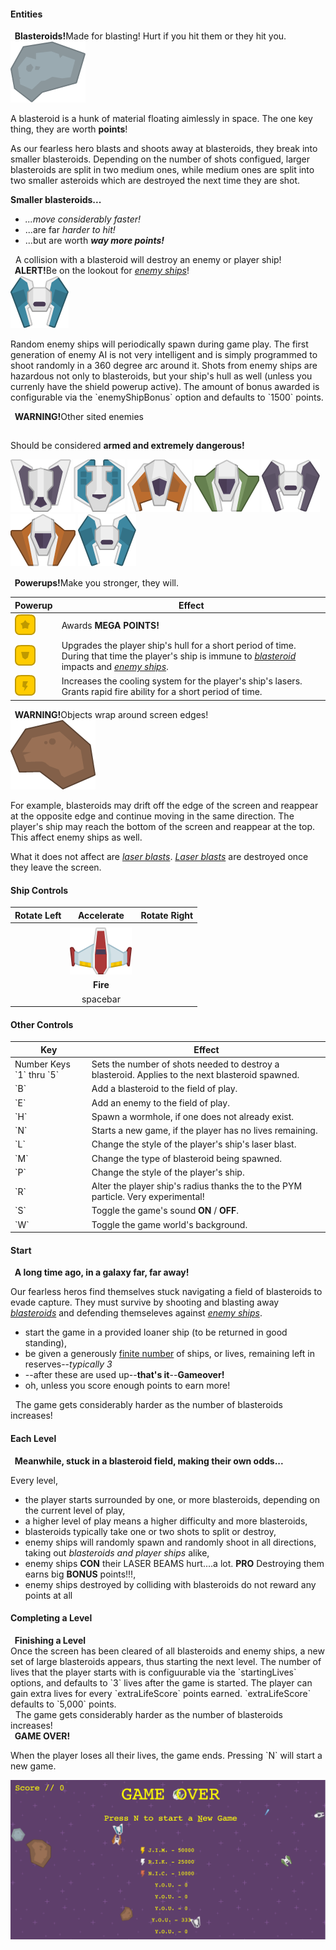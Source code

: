 #### Entities
<div class="panel panel-warning">
  <div class="panel-heading"><strong><i class="glyphicon glyphicon-asterisk"></i>&nbsp;&nbsp;Blasteroids!</strong>Made for blasting!  Hurt if you hit them or they hit you.</div>
  <div class="panel-body">
    <img class="animated slow tada zoomIn infinite" src="../images/meteors/meteorGrey_big2.png"/>
    <p>
	    A blasteroid is a hunk of material floating aimlessly in space.  The one key thing, they are worth <strong>points</strong>!
	</p>
	<p>
	    As our fearless hero blasts and shoots away at blasteroids, they break into smaller blasteroids. Depending on the number of shots configued, larger blasteroids are split in two medium ones, while medium ones are split into two smaller asteroids which are destroyed the next time they are shot.
	</p>
	<p>
	    <strong>Smaller blasteroids...</strong>
	    <ul class="list-group">
	    	<li class="list-group-item list-group-item-danger"><em>...move considerably faster!</em></li>
	    	<li class="list-group-item list-group-item-danger">...are far <em>harder to hit!</em></li>
	    	<li class="list-group-item list-group-item-success">...but are worth <em><strong>way more points!</strong></em></li>
	    </ul>
    </p>
  </div>
  <div class="panel-footer"><i class="glyphicon glyphicon-exclamation-sign"></i>&nbsp;&nbsp;A collision with a blasteroid will destroy an enemy or player ship!</div>
</div>

<div class="panel panel-danger">
	<div class="panel-heading"><strong><i class="glyphicon glyphicon-exclamation-sign"></i>&nbsp;&nbsp;ALERT!</strong>Be on the lookout for <em><u>enemy ships</u></em>!</div>
	<div class="panel-body">
		<img class="animated slow tada zoomIn infinite" src="../images/enemies/enemyBlue1.png"/>
  		 <p>
  		 	Random enemy ships will periodically spawn during game play.  The first generation of enemy AI is not very intelligent and is simply programmed to shoot randomly in a 360 degree arc around it.  Shots from enemy ships are hazardous not only to blasteroids, but your ship's hull as well (unless you currenly have the shield powerup active).  The amount of bonus awarded is configurable via the `enemyShipBonus` option and defaults to `1500` points.
  		 </p>
	</div>
	<div class="panel panel-footer">
		<div class="panel panel-danger">
		  <div class="panel-heading"><strong><i class="glyphicon glyphicon-exclamation-sign"></i>&nbsp;&nbsp;WARNING!</strong>Other sited enemies</div>
		  	<div class="panel-body" style="padding: 15px 0;">
		  		 <p>Should be considered <strong>armed and extremely dangerous!</strong></p>
		  		 <img class="animated tada infinite" src="../images/enemies/enemyBlack5.png"/>
		  		 <img class="animated tada slow infinite" src="../images/enemies/enemyBlue4.png"/>
		  		 <img class="animated infinite tada" src="../images/enemies/enemyRed3.png"/>
		  		 <img class="animated tada slow infinite" src="../images/enemies/enemyGreen2.png"/>
		  		 <img class="animated tada infinite" src="../images/enemies/enemyBlack1.png"/>
		  		 <img class="animated tada slow infinite" src="../images/enemies/enemyRed2.png"/>
		  		 <img class="animated tada infinite" src="../images/enemies/enemyBlue1.png"/>
			</div>
		</div>
	</div>
</div>

<div class="panel panel-success">
	<div class="panel-heading"><strong><i class="glyphicon glyphicon-flash"></i>&nbsp;&nbsp;Powerups!</strong>Make you stronger, they will.</div>
	<div class="panel-body">
		<table class="table table-striped">
			<thead>
				<tr>
			  	<th>Powerup</th>
			  	<th>Effect</th>
			  </tr>
		  	</thead>
		  	<tbody>
			  	<tr>
			  		<td><img class="animated slow tada infinite" src="../images/powerups/powerupYellow_star.png"/></td>
			  		<td>Awards <strong>MEGA POINTS!</strong></td>
			  	</tr>
			  	<tr>
			  		<td><img class="animated slow tada infinite" src="../images/powerups/powerupYellow_shield.png"/></td>
			  		<td>Upgrades the player ship's hull for a short period of time.  During that time the player's ship is immune to <em><u>blasteroid</u></em> impacts and <em><u>enemy ships</u></em>.</td>
			  	</tr>
			  	<tr>
			  		<td><img class="animated slow tada infinite" src="../images/powerups/powerupYellow_bolt.png"/></td>
			  		<td>Increases the cooling system for the player's ship's lasers.  Grants rapid fire ability for a short period of time.</td>
			  	</tr>
		  	</tbody>
		</table>
	</div>
</div>

<div class="panel panel-danger">
  <div class="panel-heading"><strong><i class="glyphicon glyphicon-ban-circle"></i>&nbsp;&nbsp;WARNING!</strong>Objects wrap around screen edges!</div>
  	<div class="panel-body">
  		 <img src="../images/meteors/meteorBig.png"/>
  		 <p>
  		 	For example, blasteroids may drift off the edge of the screen and reappear at the opposite edge and continue moving in the same direction.
  		 	The player's ship may reach the bottom of the screen and reappear at the top.  This affect enemy ships as well.
  		 </p>
  		 <p>
  		 	What it does not affect are <u><em>laser blasts</em></u>.  <u><em>Laser blasts</em></u> are destroyed once they leave the screen.
  		 </p>
	</div>
</div>

#### Ship Controls
| Rotate Left   | Accelerate    | Rotate Right |
|:-------------:|:-------------:| ------------:|
| | <i class="glyphicon glyphicon-arrow-up"></i> | |
| <i class="glyphicon glyphicon-arrow-left"></i> | <div class="player-ship-img" data-rotation="0" ><img class="slideInUp player-laser-blast-img " src="../images/lasers/laserBlue01.png" alt="player"/><img src="../images/player/player.png" alt="player"/><img class="player-ship-thrust-img slideInDown" src="../images/effects/thrust.png" style="display: none;" /></div> | <i class="glyphicon glyphicon-arrow-right"></i> |
| | <strong>Fire</strong> | |
| | <span class="player-ctrl-space fadeOutUp">spacebar</span> | &nbsp; |

<style type="text/css">
	.player-laser-blast-img { 
		position: absolute;
    	left: 50%;
	    top: -125%;
	    display: none;
	}

	.player-laser-blast-img.animated {
		display: block;
	}

	.player-ship-thrust-img {
		position: absolute;
    	transform: rotate(180deg);
    	height: 100%;
    	left: 46%;
    }
</style>

<script type="text/javascript">
	setTimeout(function() {
	(function($) {
	  $(document).ready(function(){
	  	/**
 * Returns rotation in degrees when obtaining transform-styles using javascript
 * http://stackoverflow.com/questions/8270612/get-element-moz-transformrotate-value-in-jquery
 */
var getRotationDegrees = function(obj) {
    var matrix = obj.css("-webkit-transform") ||
    obj.css("-moz-transform")    ||
    obj.css("-ms-transform")     ||
    obj.css("-o-transform")      ||
    obj.css("transform");
    if(matrix !== 'none') {
        var values = matrix.split('(')[1].split(')')[0].split(',');
        var a = values[0];
        var b = values[1];
        var angle = Math.round(Math.atan2(b, a) * (180/Math.PI));
    } else { var angle = 0; }
    return angle;
}
	  		$(document).on('keydown', function(e) {
	  			var $playerShipImg = $('.player-ship-img'),
	  				$laserBlastImg = $('.player-laser-blast-img'),
	  				$playerCtrlSpacebar = $('.player-ctrl-space'),
	  				$playerShipThrustImg = $('.player-ship-thrust-img'),
	  				hasPlayerShipImg = $playerShipImg && $playerShipImg.length,
  					rotation = hasPlayerShipImg && getRotationDegrees($playerShipImg),
  					key = event.which || event.keyCode;

				e.stopPropagation();

				$('.glyphicon').css({
					'font-size': '18px',
					'font-weight': 'normal'
				});

				if (key === 37) {
					rotation -= 10;
					
					$('.glyphicon-arrow-left').css({
						'font-size': '32px',
						'font-weight': '900'
					});

					e.preventDefault();

					setTimeout(function() {
						$('.glyphicon-arrow-left').css({
							'font-size': '18px',
							'font-weight': 'normal'
						});
					}, 1000);
				} else if (key === 39) {
					rotation += 10;
					
					$('.glyphicon-arrow-right').css({
						'font-size': '32px',
						'font-weight': '900'
					});

					e.preventDefault();

					setTimeout(function() {
						$('.glyphicon-arrow-right').css({
							'font-size': '18px',
							'font-weight': 'normal'
						});
					}, 1000);
				} else if (key === 38) {
					$('.glyphicon-arrow-up').css({
						'font-size': '32px',
						'font-weight': '900'
					});

					$playerShipThrustImg.show();

					setTimeout(function() {
						$playerShipThrustImg.hide();

						$('.glyphicon-arrow-up').css({
							'font-size': '18px',
							'font-weight': 'normal'
						});
					}, 1000);
				} else if (key === 32) {
					e.preventDefault();

					$playerCtrlSpacebar.addClass('animated');
					
					$laserBlastImg.addClass('animated');

					setTimeout(function() { 
						$playerCtrlSpacebar.removeClass('animated');

						$laserBlastImg.removeClass('animated'); 
					}, 1000);
				}

				$playerShipImg.css({
					'transform': 'rotate(' + rotation + 'deg)'	
				})
			});
		}); 
	})(jQuery);
}, 150);
</script>

#### Other Controls
<table class="table table-condensed table-striped">
  <thead>
	  <tr>
	  	<th>Key</th>
	  	<th>Effect</th>
	  </tr>
  	</thead>
  	<tbody>
  		<tr>
	  		<td>Number Keys `1` thru `5`</td>
	  		<td>Sets the number of shots needed to destroy a blasteroid.  Applies to the next blasteroid spawned.</td>
	  	</tr>
	  	<tr>
	  		<td>`B`</td>
	  		<td>Add a blasteroid to the field of play.</td>
	  	</tr>
	  	<tr>
	  		<td>`E`</td>
	  		<td>Add an enemy to the field of play.</td>
	  	</tr>
		<tr>
	  		<td>`H`</td>
	  		<td>Spawn a wormhole, if one does not already exist.</td>
	  	</tr>
	  	<tr>
	  		<td>`N`</td>
	  		<td>Starts a new game, if the player has no lives remaining.</td>
	  	</tr>
	  	<tr>
	  		<td>`L`</td>
	  		<td>Change the style of the player's ship's laser blast.</td>
	  	</tr>
	  	<tr>
	  		<td>`M`</td>
	  		<td>Change the type of blasteroid being spawned.</td>
	  	</tr>
	  	<tr>
	  		<td>`P`</td>
	  		<td>Change the style of the player's ship.</td>
	  	</tr>
		<tr>	
	  		<td>`R`</td>
	  		<td>Alter the player ship's radius thanks the to the PYM particle. Very experimental!</td>
	  	</tr>
	  	<tr>
	  		<td>`S`</td>
	  		<td>Toggle the game's sound <strong>ON</strong> / <strong>OFF</strong>.</td>
	  	</tr>
	  	<tr>
	  		<td>`W`</td>
	  		<td>Toggle the game world's background.</td>
	  	</tr>
  	</tbody>
</table>

#### Start

<div class="panel panel-success">
  <div class="panel-heading"><strong><i class="glyphicon glyphicon-menu-right"></i>&nbsp;&nbsp;A long time ago, in a galaxy far, far away!</strong></div>
  <div class="panel-body">
    <p>
	    Our fearless heros find themselves stuck navigating a field of blasteroids to evade capture.  They must survive by shooting and blasting away <em><u>blasteroids</u></em> and defending themseleves against <em><u>enemy ships</u></em>.
	    <ul class="list-group">
	    	<li class="list-group-item list-group-item-success">start the game in a provided loaner ship (to be returned in good standing),</li>
	    	<li class="list-group-item list-group-item-success">be given a generously <u>finite number</u> of ships, or lives, remaining left in reserves--<em>typically 3</em></li>
	    	<li class="list-group-item list-group-item-danger">--after these are used up--<strong>that's it</strong>--<strong>Gameover!</strong></li>
  			<li class="list-group-item list-group-item-success">oh, unless you score enough points to earn more!</li>
	    </ul>
    </p>
  </div>
  <div class="panel-footer"><i class="glyphicon glyphicon-exclamation-sign"></i>&nbsp;&nbsp;The game gets considerably harder as the number of blasteroids increases!</div>
</div>

#### Each Level

<div class="panel panel-success">
	<div class="panel-heading"><strong><i class="glyphicon glyphicon-menu-right"></i>&nbsp;&nbsp;Meanwhile, stuck in a blasteroid field, making their own odds...</strong></div>
	<div class="panel-body">
		<p>
			Every level,
			<ul class="list-group">
				<li class="list-group-item">the player starts surrounded by one, or more blasteroids, depending on the current level of play,</li>
		  		<li class="list-group-item list-group-item-danger">a higher level of play means a higher difficulty and more blasteroids,</li>
		  		<li class="list-group-item">blasteroids typically take one or two shots to split or destroy,</li>
		  		<li class="list-group-item list-group-item-danger">enemy ships will randomly spawn and randomly shoot in all directions, taking out <em>blasteroids and player ships</em> alike,</li>
		  		<li class="list-group-item">enemy ships <strong>CON</strong> their LASER BEAMS hurt....a lot. <strong>PRO</strong> Destroying them earns big <strong>BONUS</strong> points!!!,</li>
		  		<li class="list-group-item">enemy ships destroyed by colliding with blasteroids do not reward any points at all</li>		
			</ul>
		</p>
	</div>
</div>

#### Completing a Level

<div class="panel panel-success">
<div class="panel-heading"><strong><i class="glyphicon glyphicon-asterisk"></i>&nbsp;&nbsp;Finishing a Level</strong></div>
  <div class="panel-body">
    Once the screen has been cleared of all blasteroids and enemy ships, a new set of large blasteroids appears, thus starting the next level.
    The number of lives that the player starts with is configuurable via the `startingLives` options, and defaults to `3` lives after the game is started.
    The player can gain extra lives for every `extraLifeScore` points earned.  `extraLifeScore` defaults to `5,000` points.
  </div>
  <div class="panel-footer"><i class="glyphicon glyphicon-exclamation-sign"></i>&nbsp;&nbsp;The game gets considerably harder as the number of blasteroids increases!</div>
</div>

<div class="panel panel-danger">
  <div class="panel-heading"><strong><i class="glyphicon glyphicon-time"></i>&nbsp;&nbsp;GAME OVER!</strong></div>
	<div class="panel-body">
		<p>When the player loses all their lives, the game ends. Pressing `N` will start a new game.</p>
		<img class="img-responsive" src="../images/doc/gameover.png"/>
	</div>
</div>